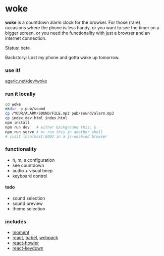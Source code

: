 # woke

[page]: https://agaric.net/dev/woke/

**woke** is a countdown alarm clock for the browser. For those (rare) occasions where the phone is less handy, or you want to see the timer on a bigger screen, or you need the functionality with just a browser and an internet connection.

Status: beta

Backstory: Lost my phone and gotta wake up tomorrow.

### use it!

[agaric.net/dev/woke][page]

### run it locally

```sh
cd woke
mkdir -p pub/sound
cp /YOUR/ALARM/SOUND/FILE.mp3 pub/sound/alarm.mp3
cp index.dev.html index.html
npm install
npm run dev   # either background this: &
npm run serve # or run this in another shell
# visit localhost:8002 in a js-enabled browser
```

### functionality

- h, m, s configuration
- see countdown
- audio + visual beep
- keyboard control

#### todo

- sound selection
- sound preview
- theme selection

### includes

- [moment](http://momentjs.com/)
- [react](https://reactjs.org/), [babel](https://babeljs.io/), [webpack](https://webpack.github.io/)
- [react-howler](https://github.com/thangngoc89/react-howler)
- [react-keydown](https://github.com/glortho/react-keydown)
